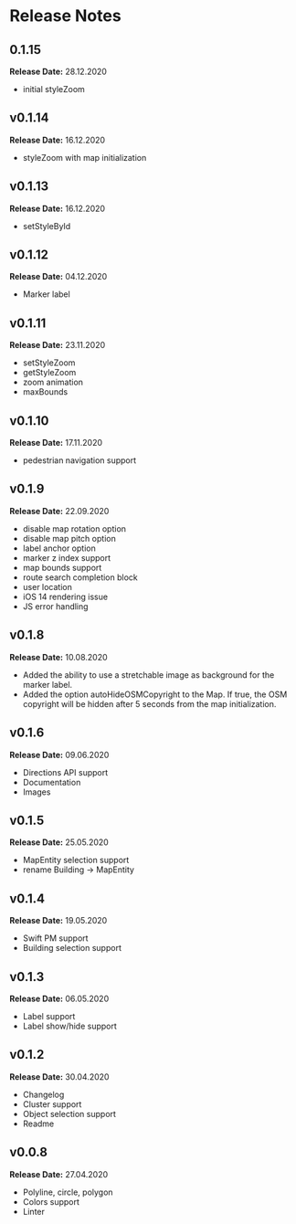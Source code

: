 # Release Notes

## 0.1.15
**Release Date:** 28.12.2020
* initial styleZoom

## v0.1.14
**Release Date:** 16.12.2020
* styleZoom with map initialization

## v0.1.13
**Release Date:** 16.12.2020
* setStyleById

## v0.1.12
**Release Date:** 04.12.2020
* Marker label

## v0.1.11
**Release Date:** 23.11.2020
* setStyleZoom
* getStyleZoom
* zoom animation
* maxBounds

## v0.1.10
**Release Date:** 17.11.2020
* pedestrian navigation support

## v0.1.9
**Release Date:** 22.09.2020
* disable map rotation option
* disable map pitch option
* label anchor option
* marker z index support
* map bounds support
* route search completion block
* user location
* iOS 14 rendering issue
* JS error handling

## v0.1.8
**Release Date:** 10.08.2020
* Added the ability to use a stretchable image as background for the marker label.
* Added the option autoHideOSMCopyright to the Map. If true, the OSM copyright will be hidden after 5 seconds from the map initialization.

## v0.1.6
**Release Date:** 09.06.2020
* Directions API support 
* Documentation
* Images

## v0.1.5
**Release Date:** 25.05.2020
* MapEntity selection support 
* rename Building -> MapEntity

## v0.1.4
**Release Date:** 19.05.2020
* Swift PM support
* Building selection support

## v0.1.3
**Release Date:** 06.05.2020
* Label support
* Label show/hide support

## v0.1.2
**Release Date:** 30.04.2020
* Changelog
* Cluster support
* Object selection support
* Readme

## v0.0.8
**Release Date:** 27.04.2020
* Polyline, circle, polygon
* Colors support
* Linter
